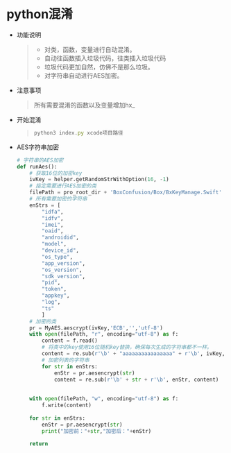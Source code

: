 # python混淆

* 功能说明

  > * 对类，函数，变量进行自动混淆。
  > * 自动往函数插入垃圾代码，往类插入垃圾代码
  > * 垃圾代码更加自然，仿佛不是那么垃圾。
  > * 对字符串自动进行AES加密。

* 注意事项

  > 所有需要混淆的函数以及变量增加hx_

* 开始混淆

  > ```js
  > python3 index.py xcode项目路径
  > ```

* AES字符串加密

  ```python
  # 字符串的AES加密    
  def runAes():
      # 获取16位的加密key 
      ivKey = helper.getRandomStrWithOption(16, -1)
      # 指定需要进行AES加密的类
      filePath = pro_root_dir + 'BoxConfusion/Box/BxKeyManage.Swift'
      # 所有需要加密的字符串
      enStrs = [
          "idfa",
          "idfv",
          "imei",
          "oaid",
          "androidid",
          "model",
          "device_id",
          "os_type",
          "app_version",
          "os_version",
          "sdk_version",
          "pid",
          "token",
          "appkey",
          "log",
          "ts"
          ]
      # 加密的类
      pr = MyAES.aescrypt(ivKey,'ECB','','utf-8')
      with open(filePath, "r", encoding="utf-8") as f:
          content = f.read()
          # 将类中的key使用16位随机key替换，确保每次生成的字符串都不一样。
          content = re.sub(r'\b' + "aaaaaaaaaaaaaaaa" + r'\b', ivKey, content)
          # 加密列表的字符串
          for str in enStrs:
              enStr = pr.aesencrypt(str)
              content = re.sub(r'\b' + str + r'\b', enStr, content)
   
                                       
      with open(filePath, "w", encoding="utf-8") as f:
          f.write(content)
      
      for str in enStrs:
          enStr = pr.aesencrypt(str)
          print("加密前："+str,"加密后："+enStr)
          
      return
      
  ```

  

  